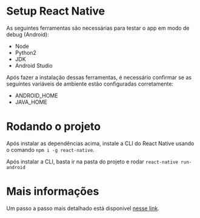 # Setup React Native
As seguintes ferramentas são necessárias para testar o app em modo de debug (Android):
* Node
* Python2 
* JDK
* Android Studio

Após fazer a instalação dessas ferramentas, é necessário confirmar se as seguintes variáveis de ambiente estão configuradas corretamente: 
* ANDROID_HOME
* JAVA_HOME

# Rodando o projeto
Após instalar as dependências acima, instale a CLI do React Native usando o comando ``npm i -g react-native``. 

Após instalar a CLI, basta ir na pasta do projeto e rodar ``react-native run-android``

# Mais informações
Um passo a passo mais detalhado está disponivel [nesse link](https://facebook.github.io/react-native/docs/getting-started.html).
